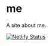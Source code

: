 # me
A site about me.

[![Netlify Status](https://api.netlify.com/api/v1/badges/57bff03d-f857-437c-99fd-1e056eed614a/deploy-status)](https://app.netlify.com/sites/kalebhuddleston/deploys)